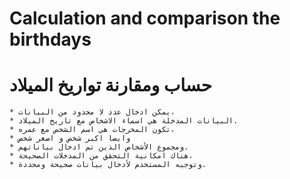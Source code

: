 # Calculation and comparison the birthdays
# حساب ومقارنة تواريخ الميلاد
    * يمكن ادخال عدد لا محدود من البيانات،
    * البيانات المدخلة هي اسماء الاشخاص مع تاريخ الميلاد.
    * تكون المخرجات هي اسم الشخص مع عمره،
    * وايضا اكبر شخص و اصغر شخص
    * ومجموع الأشخاص الذين تم ادخال بياناتهم.
    * هناك امكانية التحقق من المدخلات الصحيحة،
    * وتوجيه المستخدم لأدخال بيانات صحيحة ومحددة.